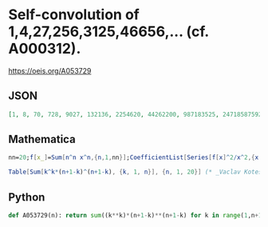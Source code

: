 # Self\-convolution of 1,4,27,256,3125,46656,\.\.\. \(cf\. A000312\)\.
https://oeis.org/A053729
## JSON
```JSON
[1, 8, 70, 728, 9027, 132136, 2254620, 44262200, 987183525, 24718587592, 687457908306, 21034757596184, 702270963692039, 25400848001674856, 989240042333246072, 41263578858484555512, 1835070614332428285513]
```
## Mathematica
```Mathematica
nn=20;f[x_]=Sum[n^n x^n,{n,1,nn}];CoefficientList[Series[f[x]^2/x^2,{x,0,nn}],x] (* _Geoffrey Critzer_, Nov 05 2013 *)
```
```Mathematica
Table[Sum[k^k*(n+1-k)^(n+1-k), {k, 1, n}], {n, 1, 20}] (* _Vaclav Kotesovec_, Mar 10 2018 *)
```
## Python
```Python
def A053729(n): return sum((k**k)*(n+1-k)**(n+1-k) for k in range(1,n+1)) # _John Tyler Rascoe_, Aug 23 2024
```
